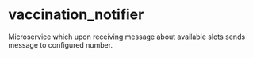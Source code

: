 # vaccination_notifier

Microservice which upon receiving message about available slots sends message to configured number.

